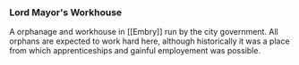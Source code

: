 ### Lord Mayor's Workhouse

A orphanage and workhouse in [[Embry]] run by the city government. All orphans are expected to work hard here, although historically it was a place from which apprenticeships and gainful employement was possible.